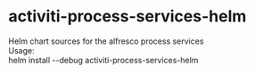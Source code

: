 # activiti-process-services-helm
Helm chart sources for the alfresco process services
<br>Usage:
<br>helm install --debug activiti-process-services-helm
